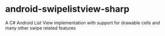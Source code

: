 android-swipelistview-sharp
===========================

A C# Android List View implementation with support for drawable cells and many other swipe related features
